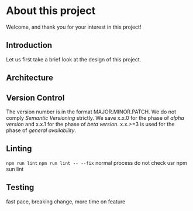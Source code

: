 # About this project
Welcome, and thank you for your interest in this project!  

## Introduction
Let us first take a brief look at the design of this project.  

## Architecture

## Version Control
The version number is in the format MAJOR.MINOR.PATCH. We do not comply *Semantic Versioning* strictly. We save x.x.0 for the phase of *alpha version* and x.x.1 for the phase of *beta version*. x.x.>=3 is used for the phase of *general availability*.  

## Linting
`npm run lint`
`npm run lint -- --fix`
normal process do not check usr npm sun lint
## Testing

fast pace, breaking change, more time on feature